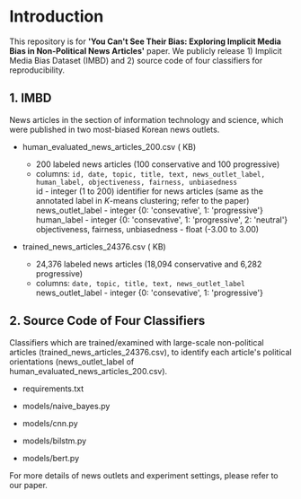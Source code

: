 # Introduction

This repository is for **'You Can't See Their Bias: Exploring Implicit Media Bias in Non-Political News Articles'** paper. We publicly release 1) Implicit Media Bias Dataset (IMBD) and 2) source code of four classifiers for reproducibility.


## 1. IMBD
News articles in the section of information technology and science, which were published in two most-biased Korean news outlets.

- human_evaluated_news_articles_200.csv ( KB)
  - 200 labeled news articles (100 conservative and 100 progressive)
  - columns: `id, date, topic, title, text, news_outlet_label, human_label, objectiveness, fairness, unbiasedness`\
      id - integer (1 to 200) identifier for news articles (same as the annotated label in *K*-means clustering; refer to the paper)\
      news_outlet_label - integer {0: 'consevative', 1: 'progressive'}\
      human_label - integer {0: 'consevative', 1: 'progressive', 2: 'neutral'}\
      objectiveness, fairness, unbiasedness - float (-3.00 to 3.00)

- trained_news_articles_24376.csv ( KB)
  - 24,376 labeled news articles (18,094 conservative and 6,282 progressive)
  - columns: `date, topic, title, text, news_outlet_label`\
      news_outlet_label - integer {0: 'consevative', 1: 'progressive'}


## 2. Source Code of Four Classifiers
Classifiers which are trained/examined with large-scale non-political articles (trained_news_articles_24376.csv), to identify each article's political orientations (news_outlet_label of human_evaluated_news_articles_200.csv).

- requirements.txt

- models/naive_bayes.py

- models/cnn.py

- models/bilstm.py

- models/bert.py


For more details of news outlets and experiment settings, please refer to our paper.
